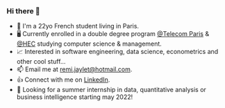 ### Hi there 👋

- 🥐 I'm a 22yo French student living in Paris. 
- 🖥️ Currently enrolled in a double degree program [@Telecom Paris]( https://www.telecom-paris.fr/en/home) & [@HEC]( https://www.hec.edu/en) studying computer science & management.
- 📈 Interested in software engineering, data science, econometrics and other cool stuff...
- 📫 Email me at remi.jaylet@hotmail.com.
- 👍 Connect with me on [LinkedIn](https://www.linkedin.com/in/r%C3%A9mi-jaylet-b75232190/).
- 📁 Looking for a summer internship in data, quantitative analysis or business intelligence starting may 2022!
